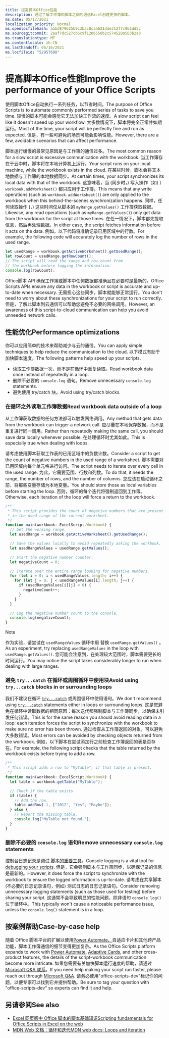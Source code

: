 ```yaml
---
title: 提高脚本Office性能
description: 通过了解工作簿和脚本之间的通信Excel创建更快的脚本。
ms.date: 05/17/2021
localization_priority: Normal
ms.openlocfilehash: a5bd879625b9c3bac0caa621dde312f7c961dd5c
ms.sourcegitcommit: 2aaf7dc527cb6c9f1206550b2c5745280503b2a3
ms.translationtype: MT
ms.contentlocale: zh-CN
ms.lasthandoff: 06/16/2021
ms.locfileid: "52957698"
---
```

# <a name="improve-the-performance-of-your-office-scripts"></a><span data-ttu-id="b48f2-103">提高脚本Office性能</span><span class="sxs-lookup"><span data-stu-id="b48f2-103">Improve the performance of your Office Scripts</span></span>

<span data-ttu-id="b48f2-104">使用脚本Office自动执行一系列任务，以节省时间。</span><span class="sxs-lookup"><span data-stu-id="b48f2-104">The purpose of Office Scripts is to automate commonly performed series of tasks to save you time.</span></span> <span data-ttu-id="b48f2-105">较慢的脚本可能会感觉它无法加快工作流的速度。</span><span class="sxs-lookup"><span data-stu-id="b48f2-105">A slow script can feel like it doesn't speed up your workflow.</span></span> <span data-ttu-id="b48f2-106">大多数情况下，脚本将完全正常并如期运行。</span><span class="sxs-lookup"><span data-stu-id="b48f2-106">Most of the time, your script will be perfectly fine and run as expected.</span></span> <span data-ttu-id="b48f2-107">但是，有一些可避免的场景可能会影响性能。</span><span class="sxs-lookup"><span data-stu-id="b48f2-107">However, there are a few, avoidable scenarios that can affect performance.</span></span>

<span data-ttu-id="b48f2-108">脚本运行缓慢的最常见原因是与工作簿的通信过多。</span><span class="sxs-lookup"><span data-stu-id="b48f2-108">The most common reason for a slow script is excessive communication with the workbook.</span></span> <span data-ttu-id="b48f2-109">当工作簿存在于云中时，脚本将在本地计算机上运行。</span><span class="sxs-lookup"><span data-stu-id="b48f2-109">Your script runs on your local machine, while the workbook exists in the cloud.</span></span> <span data-ttu-id="b48f2-110">在某些时候，脚本会将其本地数据与工作簿的本地数据同步。</span><span class="sxs-lookup"><span data-stu-id="b48f2-110">At certain times, your script synchronizes its local data with that of the workbook.</span></span> <span data-ttu-id="b48f2-111">这意味着，当 (同步时，) 写入操作（如) ） `workbook.addWorksheet()` 都只应用于工作簿。</span><span class="sxs-lookup"><span data-stu-id="b48f2-111">This means that any write operations (such as `workbook.addWorksheet()`) are only applied to the workbook when this behind-the-scenes synchronization happens.</span></span> <span data-ttu-id="b48f2-112">同样，任何读取操作 (，) 这些时间仅从脚本的 `myRange.getValues()` 工作簿获取数据。</span><span class="sxs-lookup"><span data-stu-id="b48f2-112">Likewise, any read operations (such as `myRange.getValues()`) only get data from the workbook for the script at those times.</span></span> <span data-ttu-id="b48f2-113">在任一情况下，脚本都先提取信息，然后再处理数据。</span><span class="sxs-lookup"><span data-stu-id="b48f2-113">In either case, the script fetches information before it acts on the data.</span></span> <span data-ttu-id="b48f2-114">例如，以下代码将准确记录已用区域中的行数。</span><span class="sxs-lookup"><span data-stu-id="b48f2-114">For example, the following code will accurately log the number of rows in the used range.</span></span>

```TypeScript
let usedRange = workbook.getActiveWorksheet().getUsedRange();
let rowCount = usedRange.getRowCount();
// The script will read the range and row count from
// the workbook before logging the information.
console.log(rowCount);
```

<span data-ttu-id="b48f2-115">Office脚本 API 确保工作簿或脚本中任何数据都准确且在必要时是最新的。</span><span class="sxs-lookup"><span data-stu-id="b48f2-115">Office Scripts APIs ensure any data in the workbook or script is accurate and up-to-date when necessary.</span></span> <span data-ttu-id="b48f2-116">无需担心这些同步，脚本就能够正常运行。</span><span class="sxs-lookup"><span data-stu-id="b48f2-116">You don't need to worry about these synchronizations for your script to run correctly.</span></span> <span data-ttu-id="b48f2-117">但是，了解此脚本到云通信可以帮助您避免不必要的网络调用。</span><span class="sxs-lookup"><span data-stu-id="b48f2-117">However, an awareness of this script-to-cloud communication can help you avoid unneeded network calls.</span></span>

## <a name="performance-optimizations"></a><span data-ttu-id="b48f2-118">性能优化</span><span class="sxs-lookup"><span data-stu-id="b48f2-118">Performance optimizations</span></span>

<span data-ttu-id="b48f2-119">你可以应用简单的技术来帮助减少与云的通信。</span><span class="sxs-lookup"><span data-stu-id="b48f2-119">You can apply simple techniques to help reduce the communication to the cloud.</span></span> <span data-ttu-id="b48f2-120">以下模式有助于加快脚本速度。</span><span class="sxs-lookup"><span data-stu-id="b48f2-120">The following patterns help speed up your scripts.</span></span>

- <span data-ttu-id="b48f2-121">读取工作簿数据一次，而不是在循环中重复读取。</span><span class="sxs-lookup"><span data-stu-id="b48f2-121">Read workbook data once instead of repeatedly in a loop.</span></span>
- <span data-ttu-id="b48f2-122">删除不必要的 `console.log` 语句。</span><span class="sxs-lookup"><span data-stu-id="b48f2-122">Remove unnecessary `console.log` statements.</span></span>
- <span data-ttu-id="b48f2-123">避免使用 try/catch 块。</span><span class="sxs-lookup"><span data-stu-id="b48f2-123">Avoid using try/catch blocks.</span></span>

### <a name="read-workbook-data-outside-of-a-loop"></a><span data-ttu-id="b48f2-124">在循环之外读取工作簿数据</span><span class="sxs-lookup"><span data-stu-id="b48f2-124">Read workbook data outside of a loop</span></span>

<span data-ttu-id="b48f2-125">从工作簿获取数据的任何方法都可以触发网络调用。</span><span class="sxs-lookup"><span data-stu-id="b48f2-125">Any method that gets data from the workbook can trigger a network call.</span></span> <span data-ttu-id="b48f2-126">应尽量在本地保存数据，而不是重复进行同一调用。</span><span class="sxs-lookup"><span data-stu-id="b48f2-126">Rather than repeatedly making the same call, you should save data locally whenever possible.</span></span> <span data-ttu-id="b48f2-127">在处理循环时尤其如此。</span><span class="sxs-lookup"><span data-stu-id="b48f2-127">This is especially true when dealing with loops.</span></span>

<span data-ttu-id="b48f2-128">请考虑使用脚本获取工作表的已用区域中的负数计数。</span><span class="sxs-lookup"><span data-stu-id="b48f2-128">Consider a script to get the count of negative numbers in the used range of a worksheet.</span></span> <span data-ttu-id="b48f2-129">脚本需要对已用区域内每个单元格进行访问。</span><span class="sxs-lookup"><span data-stu-id="b48f2-129">The script needs to iterate over every cell in the used range.</span></span> <span data-ttu-id="b48f2-130">为此，它需要范围、行数和列数。</span><span class="sxs-lookup"><span data-stu-id="b48f2-130">To do that, it needs the range, the number of rows, and the number of columns.</span></span> <span data-ttu-id="b48f2-131">您应该在启动循环之前，将那些变量存储为本地变量。</span><span class="sxs-lookup"><span data-stu-id="b48f2-131">You should store those as local variables before starting the loop.</span></span> <span data-ttu-id="b48f2-132">否则，循环的每个迭代将强制返回到工作簿。</span><span class="sxs-lookup"><span data-stu-id="b48f2-132">Otherwise, each iteration of the loop will force a return to the workbook.</span></span>

```TypeScript
/**
 * This script provides the count of negative numbers that are present
 * in the used range of the current worksheet.
 */
function main(workbook: ExcelScript.Workbook) {
  // Get the working range.
  let usedRange = workbook.getActiveWorksheet().getUsedRange();

  // Save the values locally to avoid repeatedly asking the workbook.
  let usedRangeValues = usedRange.getValues();

  // Start the negative number counter.
  let negativeCount = 0;

  // Iterate over the entire range looking for negative numbers.
  for (let i = 0; i < usedRangeValues.length; i++) {
    for (let j = 0; j < usedRangeValues[i].length; j++) {
      if (usedRangeValues[i][j] < 0) {
        negativeCount++;
      }
    }
  }

  // Log the negative number count to the console.
  console.log(negativeCount);
}
```

> [!NOTE]
> <span data-ttu-id="b48f2-133">作为实验，请尝试在 `usedRangeValues` 循环中用 替换 `usedRange.getValues()` 。</span><span class="sxs-lookup"><span data-stu-id="b48f2-133">As an experiment, try replacing `usedRangeValues` in the loop with `usedRange.getValues()`.</span></span> <span data-ttu-id="b48f2-134">您可能会注意到，在处理较大范围时，脚本需要更长的时间运行。</span><span class="sxs-lookup"><span data-stu-id="b48f2-134">You may notice the script takes considerably longer to run when dealing with large ranges.</span></span>

### <a name="avoid-using-trycatch-blocks-in-or-surrounding-loops"></a><span data-ttu-id="b48f2-135">避免 `try...catch` 在循环或周围循环中使用块</span><span class="sxs-lookup"><span data-stu-id="b48f2-135">Avoid using `try...catch` blocks in or surrounding loops</span></span>

<span data-ttu-id="b48f2-136">我们不建议在循环 [`try...catch`](https://developer.mozilla.org/docs/Web/JavaScript/Reference/Statements/try...catch) 或周围循环中使用语句。</span><span class="sxs-lookup"><span data-stu-id="b48f2-136">We don't recommend using [`try...catch`](https://developer.mozilla.org/docs/Web/JavaScript/Reference/Statements/try...catch) statements either in loops or surrounding loops.</span></span> <span data-ttu-id="b48f2-137">这是您避免在循环中读取数据的相同原因：每次迭代都强制脚本与工作簿同步，以确保未引发任何错误。</span><span class="sxs-lookup"><span data-stu-id="b48f2-137">This is for the same reason you should avoid reading data in a loop: each iteration forces the script to synchronize with the workbook to make sure no error has been thrown.</span></span> <span data-ttu-id="b48f2-138">通过检查从工作簿返回的对象，可以避免大多数错误。</span><span class="sxs-lookup"><span data-stu-id="b48f2-138">Most errors can be avoided by checking objects returned from the workbook.</span></span> <span data-ttu-id="b48f2-139">例如，以下脚本在尝试添加行之前检查工作簿返回的表是否存在。</span><span class="sxs-lookup"><span data-stu-id="b48f2-139">For example, the following script checks that the table returned by the workbook exists before trying to add a row.</span></span>

```TypeScript
/**
 * This script adds a row to "MyTable", if that table is present.
 */
function main(workbook: ExcelScript.Workbook) {
  let table = workbook.getTable("MyTable");

  // Check if the table exists.
  if (table) {
    // Add the row.
    table.addRow(-1, ["2012", "Yes", "Maybe"]);
  } else {
    // Report the missing table.
    console.log("MyTable not found.");
  }
}
```

### <a name="remove-unnecessary-consolelog-statements"></a><span data-ttu-id="b48f2-140">删除不必要的 `console.log` 语句</span><span class="sxs-lookup"><span data-stu-id="b48f2-140">Remove unnecessary `console.log` statements</span></span>

<span data-ttu-id="b48f2-141">控制台日志记录是调试 [脚本的重要工具](../testing/troubleshooting.md)。</span><span class="sxs-lookup"><span data-stu-id="b48f2-141">Console logging is a vital tool for [debugging your scripts](../testing/troubleshooting.md).</span></span> <span data-ttu-id="b48f2-142">但是，它会强制脚本与工作簿同步，以确保记录的信息是最新的。</span><span class="sxs-lookup"><span data-stu-id="b48f2-142">However, it does force the script to synchronize with the workbook to ensure the logged information is up-to-date.</span></span> <span data-ttu-id="b48f2-143">请考虑在共享脚本 (不必要的日志记录语句，例如) 测试日志的日志记录语句。</span><span class="sxs-lookup"><span data-stu-id="b48f2-143">Consider removing unnecessary logging statements (such as those used for testing) before sharing your script.</span></span> <span data-ttu-id="b48f2-144">这通常不会导致明显的性能问题，除非语句 `console.log()` 位于循环中。</span><span class="sxs-lookup"><span data-stu-id="b48f2-144">This typically won't cause a noticeable performance issue, unless the `console.log()` statement is in a loop.</span></span>

## <a name="case-by-case-help"></a><span data-ttu-id="b48f2-145">按案例帮助</span><span class="sxs-lookup"><span data-stu-id="b48f2-145">Case-by-case help</span></span>

<span data-ttu-id="b48f2-146">随着 Office 脚本平台的扩展以使用[Power Automate、](https://flow.microsoft.com/)自适应卡片和其他跨产品[](/adaptive-cards)功能，脚本工作簿通信的细节变得更加复杂。</span><span class="sxs-lookup"><span data-stu-id="b48f2-146">As the Office Scripts platform expands to work with [Power Automate](https://flow.microsoft.com/), [Adaptive Cards](/adaptive-cards), and other cross-product features, the details of the script-workbook communication become more intricate.</span></span> <span data-ttu-id="b48f2-147">如果您需要有关加快脚本运行速度的帮助，请通过 [Microsoft Q&A 联系](/answers/topics/office-scripts-excel-dev.html)。</span><span class="sxs-lookup"><span data-stu-id="b48f2-147">If you need help making your script run faster, please reach out through [Microsoft Q&A](/answers/topics/office-scripts-excel-dev.html).</span></span> <span data-ttu-id="b48f2-148">请务必使用"office-scripts-dev"标记你的问题，以便专家可以找到它并提供帮助。</span><span class="sxs-lookup"><span data-stu-id="b48f2-148">Be sure to tag your question with "office-scripts-dev" so experts can find it and help.</span></span>

## <a name="see-also"></a><span data-ttu-id="b48f2-149">另请参阅</span><span class="sxs-lookup"><span data-stu-id="b48f2-149">See also</span></span>

- [<span data-ttu-id="b48f2-150">Excel 网页版中 Office 脚本的脚本基础知识</span><span class="sxs-lookup"><span data-stu-id="b48f2-150">Scripting fundamentals for Office Scripts in Excel on the web</span></span>](scripting-fundamentals.md)
- [<span data-ttu-id="b48f2-151">MDN Web 文档：循环和迭代</span><span class="sxs-lookup"><span data-stu-id="b48f2-151">MDN web docs: Loops and iteration</span></span>](https://developer.mozilla.org/docs/Web/JavaScript/Guide/Loops_and_iteration)

